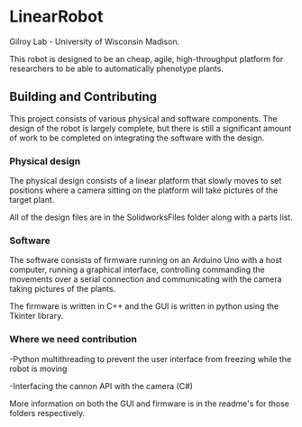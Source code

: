 # LinearRobot
Gilroy Lab - University of Wisconsin Madison.

This robot is designed to be an cheap, agile, high-throughput platform for researchers to be able to automatically phenotype plants. 

## Building and Contributing

This project consists of various physical and software components. The design of the robot is largely complete, but there is still a significant amount of work to be completed on integrating the software with the design. 

### Physical design

The physical design consists of a linear platform that slowly moves to set positions where a camera sitting on the platform will take pictures of the target plant. 

All of the design files are in the SolidworksFiles folder along with a parts list.

### Software

The software consists of firmware running on an Arduino Uno with a host computer, running a graphical interface, controlling commanding the movements over a serial connection and communicating with the camera taking pictures of the plants. 

The firmware is written in C++ and the GUI is written in python using the Tkinter library. 

### Where we need contribution
-Python multithreading to prevent the user interface from freezing while the robot is moving

-Interfacing the cannon API with the camera (C#)

More information on both the GUI and firmware is in the readme's for those folders respectively. 




